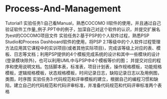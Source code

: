 # Process-And-Management
Tutorial1
实验任务1:自己看Manual，熟悉COCOMO II软件的使用，并且通过自己验证软件工作量_例子.PPT中的例子，加深自己对这个软件的认识，并提交扩展名为est的COCOMO项目文件
实验任务2:基于PSP的个人软件过程，熟悉PSP Studio和Process Dashboard软件的使用，将PSP 2.1等级中的个人软件过程管理方法应用其它课程中的实训项目(或者其他实际项目)，完成该等级上对应的表、模板、日志等文档；利用PSP提供的4个模板完成系统的设计和其中一些模块的设计(登录模块除外)，也可以利用UML中与PSP中4个模板等价的图；
并提交对应的程序和使用说明文档。包括脚本表，标准表，项目计划表，操作规格模板，功能规格模板，逻辑规格模板，状态规格模板，时间记录日志，缺陷记录日志以及用例图，类图，时序图
实验任务3:代码规范和评审模板的建立，根据自己的编程习惯和缺陷，建立自己的代码规范和代码评审标准，并准备代码规范和代码评审标准两个表格
